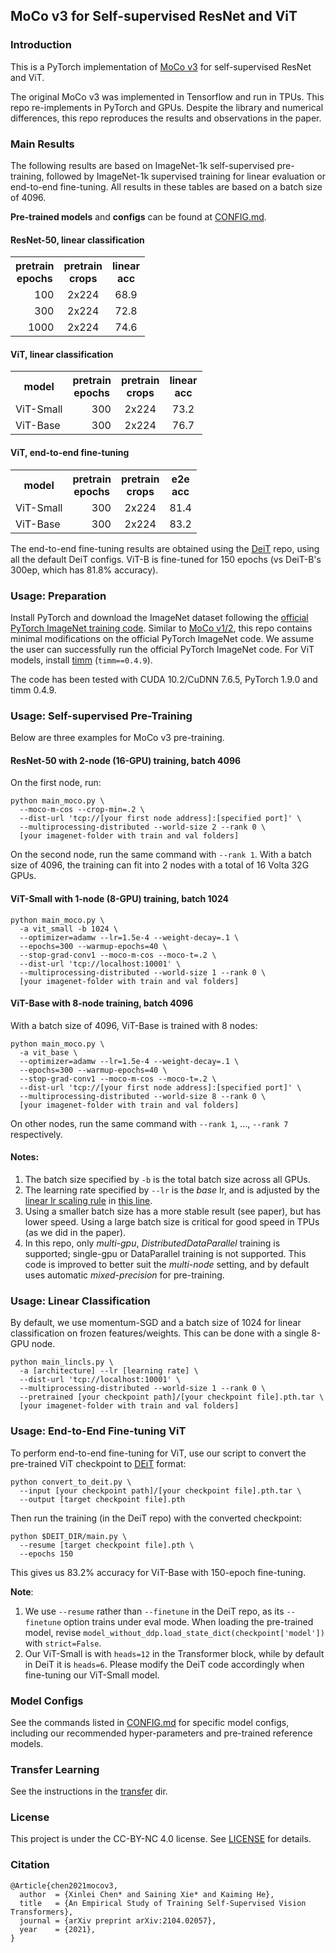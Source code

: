 ## MoCo v3 for Self-supervised ResNet and ViT

### Introduction
This is a PyTorch implementation of [MoCo v3](https://arxiv.org/abs/2104.02057) for self-supervised ResNet and ViT.

The original MoCo v3 was implemented in Tensorflow and run in TPUs. This repo re-implements in PyTorch and GPUs. Despite the library and numerical differences, this repo reproduces the results and observations in the paper. 

### Main Results

The following results are based on ImageNet-1k self-supervised pre-training, followed by ImageNet-1k supervised training for linear evaluation or end-to-end fine-tuning. All results in these tables are based on a batch size of 4096.

**Pre-trained models** and **configs** can be found at [CONFIG.md](https://github.com/facebookresearch/moco-v3/blob/main/CONFIG.md).

#### ResNet-50, linear classification
<table><tbody>
<!-- START TABLE -->
<!-- TABLE HEADER -->
<th valign="center">pretrain<br/>epochs</th>
<th valign="center">pretrain<br/>crops</th>
<th valign="center">linear<br/>acc</th>
<!-- TABLE BODY -->
<tr>
<td align="right">100</td>
<td align="center">2x224</td>
<td align="center">68.9</td>
</tr>
<tr>
<td align="right">300</td>
<td align="center">2x224</td>
<td align="center">72.8</td>
</tr>
<tr>
<td align="right">1000</td>
<td align="center">2x224</td>
<td align="center">74.6</td>
</tr>
</tbody></table>

#### ViT, linear classification
<table><tbody>
<!-- START TABLE -->
<!-- TABLE HEADER -->
<th valign="center">model</th>
<th valign="center">pretrain<br/>epochs</th>
<th valign="center">pretrain<br/>crops</th>
<th valign="center">linear<br/>acc</th>
<!-- TABLE BODY -->
<tr>
<td align="left">ViT-Small</td>
<td align="right">300</td>
<td align="center">2x224</td>
<td align="center">73.2</td>
</tr>
<tr>
<td align="left">ViT-Base</td>
<td align="right">300</td>
<td align="center">2x224</td>
<td align="center">76.7</td>
</tr>
</tbody></table>

#### ViT, end-to-end fine-tuning
<table><tbody>
<!-- START TABLE -->
<!-- TABLE HEADER -->
<th valign="center">model</th>
<th valign="center">pretrain<br/>epochs</th>
<th valign="center">pretrain<br/>crops</th>
<th valign="center">e2e<br/>acc</th>
<!-- TABLE BODY -->
<tr>
<td align="left">ViT-Small</td>
<td align="right">300</td>
<td align="center">2x224</td>
<td align="center">81.4</td>
</tr>
<tr>
<td align="left">ViT-Base</td>
<td align="right">300</td>
<td align="center">2x224</td>
<td align="center">83.2</td>
</tr>
</tbody></table>

The end-to-end fine-tuning results are obtained using the [DeiT](https://github.com/facebookresearch/deit) repo, using all the default DeiT configs. ViT-B is fine-tuned for 150 epochs (vs DeiT-B's 300ep, which has 81.8% accuracy).

### Usage: Preparation

Install PyTorch and download the ImageNet dataset following the [official PyTorch ImageNet training code](https://github.com/pytorch/examples/tree/master/imagenet). Similar to [MoCo v1/2](https://github.com/facebookresearch/moco), this repo contains minimal modifications on the official PyTorch ImageNet code. We assume the user can successfully run the official PyTorch ImageNet code.
For ViT models, install [timm](https://github.com/rwightman/pytorch-image-models) (`timm==0.4.9`).

The code has been tested with CUDA 10.2/CuDNN 7.6.5, PyTorch 1.9.0 and timm 0.4.9.

### Usage: Self-supervised Pre-Training

Below are three examples for MoCo v3 pre-training. 

#### ResNet-50 with 2-node (16-GPU) training, batch 4096

On the first node, run:
```
python main_moco.py \
  --moco-m-cos --crop-min=.2 \
  --dist-url 'tcp://[your first node address]:[specified port]' \
  --multiprocessing-distributed --world-size 2 --rank 0 \
  [your imagenet-folder with train and val folders]
```
On the second node, run the same command with `--rank 1`.
With a batch size of 4096, the training can fit into 2 nodes with a total of 16 Volta 32G GPUs. 


#### ViT-Small with 1-node (8-GPU) training, batch 1024

```
python main_moco.py \
  -a vit_small -b 1024 \
  --optimizer=adamw --lr=1.5e-4 --weight-decay=.1 \
  --epochs=300 --warmup-epochs=40 \
  --stop-grad-conv1 --moco-m-cos --moco-t=.2 \
  --dist-url 'tcp://localhost:10001' \
  --multiprocessing-distributed --world-size 1 --rank 0 \
  [your imagenet-folder with train and val folders]
```

#### ViT-Base with 8-node training, batch 4096

With a batch size of 4096, ViT-Base is trained with 8 nodes:
```
python main_moco.py \
  -a vit_base \
  --optimizer=adamw --lr=1.5e-4 --weight-decay=.1 \
  --epochs=300 --warmup-epochs=40 \
  --stop-grad-conv1 --moco-m-cos --moco-t=.2 \
  --dist-url 'tcp://[your first node address]:[specified port]' \
  --multiprocessing-distributed --world-size 8 --rank 0 \
  [your imagenet-folder with train and val folders]
```
On other nodes, run the same command with `--rank 1`, ..., `--rank 7` respectively.

#### Notes:
1. The batch size specified by `-b` is the total batch size across all GPUs.
1. The learning rate specified by `--lr` is the *base* lr, and is adjusted by the [linear lr scaling rule](https://arxiv.org/abs/1706.02677) in [this line](https://github.com/facebookresearch/moco-v3/blob/main/main_moco.py#L213).
1. Using a smaller batch size has a more stable result (see paper), but has lower speed. Using a large batch size is critical for good speed in TPUs (as we did in the paper).
1. In this repo, only *multi-gpu*, *DistributedDataParallel* training is supported; single-gpu or DataParallel training is not supported. This code is improved to better suit the *multi-node* setting, and by default uses automatic *mixed-precision* for pre-training.

### Usage: Linear Classification

By default, we use momentum-SGD and a batch size of 1024 for linear classification on frozen features/weights. This can be done with a single 8-GPU node.

```
python main_lincls.py \
  -a [architecture] --lr [learning rate] \
  --dist-url 'tcp://localhost:10001' \
  --multiprocessing-distributed --world-size 1 --rank 0 \
  --pretrained [your checkpoint path]/[your checkpoint file].pth.tar \
  [your imagenet-folder with train and val folders]
```

### Usage: End-to-End Fine-tuning ViT

To perform end-to-end fine-tuning for ViT, use our script to convert the pre-trained ViT checkpoint to [DEiT](https://github.com/facebookresearch/deit) format:
```
python convert_to_deit.py \
  --input [your checkpoint path]/[your checkpoint file].pth.tar \
  --output [target checkpoint file].pth
```
Then run the training (in the DeiT repo) with the converted checkpoint:
```
python $DEIT_DIR/main.py \
  --resume [target checkpoint file].pth \
  --epochs 150
```
This gives us 83.2% accuracy for ViT-Base with 150-epoch fine-tuning.

**Note**:
1. We use `--resume` rather than `--finetune` in the DeiT repo, as its `--finetune` option trains under eval mode. When loading the pre-trained model, revise `model_without_ddp.load_state_dict(checkpoint['model'])` with `strict=False`.
1. Our ViT-Small is with `heads=12` in the Transformer block, while by default in DeiT it is `heads=6`. Please modify the DeiT code accordingly when fine-tuning our ViT-Small model. 

### Model Configs

See the commands listed in [CONFIG.md](https://github.com/facebookresearch/moco-v3/blob/main/CONFIG.md) for specific model configs, including our recommended hyper-parameters and pre-trained reference models.

### Transfer Learning

See the instructions in the [transfer](https://github.com/facebookresearch/moco-v3/tree/main/transfer) dir.

### License

This project is under the CC-BY-NC 4.0 license. See [LICENSE](LICENSE) for details.

### Citation
```
@Article{chen2021mocov3,
  author  = {Xinlei Chen* and Saining Xie* and Kaiming He},
  title   = {An Empirical Study of Training Self-Supervised Vision Transformers},
  journal = {arXiv preprint arXiv:2104.02057},
  year    = {2021},
}
```
